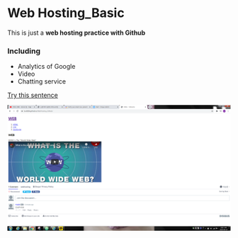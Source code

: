 # Web Hosting_Basic

This is just a **web hosting practice with Github**


### **Including**
- Analytics of Google
- Video
- Chatting service


[Try this sentence](https://lsw6684.github.io/WebHosting_Github/)

![alt text](Screen.PNG) 
